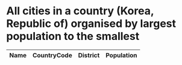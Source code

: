 # All cities in a country (Korea, Republic of) organised by largest population to the smallest

| Name | CountryCode | District | Population |
| :--- | :--- | :--- | :---: |
